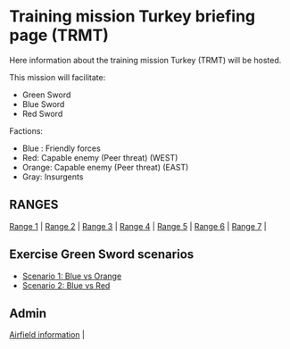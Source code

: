 # Training mission Turkey briefing page (TRMT)

Here information about the training mission Turkey (TRMT) will be hosted.

This mission will facilitate:
- Green Sword
- Blue Sword
- Red Sword 


Factions:
- Blue : Friendly forces
- Red: Capable enemy (Peer threat) (WEST)
- Orange: Capable enemy (Peer threat) (EAST)
- Gray: Insurgents


## RANGES
[Range 1](/TRMT-Brief/RANGES/Range1.html) | 
[Range 2](/TRMT-Brief/RANGES/Range2.html) | 
[Range 3](/TRMT-Brief/RANGES/Range3.html) | 
[Range 4](/TRMT-Brief/RANGES/Range3.html) | 
[Range 5](/TRMT-Brief/RANGES/Range3.html) | 
[Range 6](/TRMT-Brief/RANGES/Range3.html) | 
[Range 7](/TRMT-Brief/RANGES/Range3.html) | 


## Exercise Green Sword scenarios
- [Scenario 1: Blue vs Orange](/TRMT-Brief/SCENARIOS/Scenario1.html) 
- [Scenario 2: Blue vs Red](/TRMT-Brief/SCENARIOS/Scenario2.html) 


## Admin
[Airfield information](/TRMT-Brief/PAGES/Airfields.html) | 